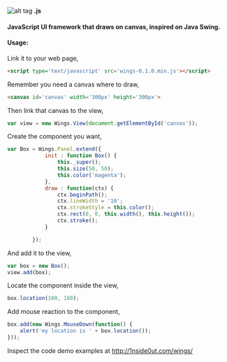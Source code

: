 ![alt tag](http://1nside0ut.com/wings/images/logo.svg) **.js**

#### JavaScript UI framework that draws on canvas, inspired on Java Swing.

#### Usage:

Link it to your web page,

```html
<script type='text/javascript' src='wings-0.1.0.min.js'></script>
```

Remember you need a canvas where to draw,

```html
<canvas id='canvas' width='300px' height='300px'>
```

Then link that canvas to the view,

```javascript
var view = new Wings.View(document.getElementById('canvas'));
```

Create the component you want,

```javascript
var Box = Wings.Panel.extend({
			init : function Box() {
				this._super();
				this.size(50, 50);
				this.color('magenta');
			},
			draw : function(ctx) {
				ctx.beginPath();
				ctx.lineWidth = '10';
				ctx.strokeStyle = this.color();
				ctx.rect(0, 0, this.width(), this.height());
				ctx.stroke();
			}

		});
```

And add it to the view,

```javascript
var box = new Box();
view.add(box);
```

Locate the component inside the view,

```javascript
box.location(100, 100);
```

Add mouse reaction to the component,

```javascript
box.add(new Wings.MouseDown(function() {
	alert('my location is ' + box.location());
}));
```

Inspect the code demo examples at http://1nside0ut.com/wings/